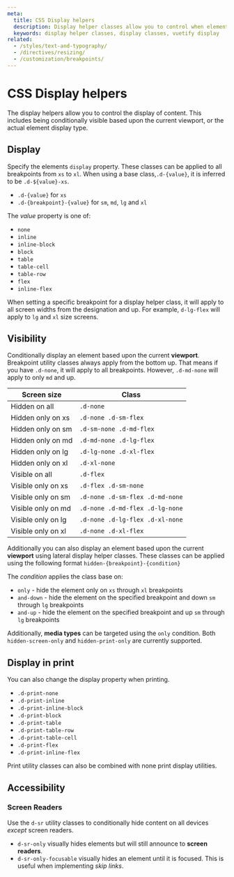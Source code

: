 ```yaml
---
meta:
  title: CSS Display helpers
  description: Display helper classes allow you to control when elements should display based upon viewport.
  keywords: display helper classes, display classes, vuetify display
related:
  - /styles/text-and-typography/
  - /directives/resizing/
  - /customization/breakpoints/
---
```


# CSS Display helpers

The display helpers allow you to control the display of content. This includes being conditionally visible based upon the current viewport, or the actual element display type.

<entry-ad />

<BreakpointsTable />

## Display

Specify the elements `display` property. These classes can be applied to all breakpoints from `xs` to `xl`. When using a base class,`.d-{value}`, it is inferred to be `.d-${value}-xs`.

- `.d-{value}` for `xs`
- `.d-{breakpoint}-{value}` for `sm`, `md`, `lg` and `xl`

The _value_ property is one of:

- `none`
- `inline`
- `inline-block`
- `block`
- `table`
- `table-cell`
- `table-row`
- `flex`
- `inline-flex`

When setting a specific breakpoint for a display helper class, it will apply to all screen widths from the designation and up. For example, `d-lg-flex` will apply to `lg` and `xl` size screens.

<example file="display/display-inline" />

<example file="display/display-block" />

## Visibility

Conditionally display an element based upon the current **viewport**. Breakpoint utility classes always apply from the bottom up. That means if you have `.d-none`, it will apply to all breakpoints. However, `.d-md-none` will apply to only `md` and up.

| Screen size | Class |
| ------- | ------ |
| Hidden on all | `.d-none` |
| Hidden only on xs | `.d-none .d-sm-flex` |
| Hidden only on sm | `.d-sm-none .d-md-flex` |
| Hidden only on md | `.d-md-none .d-lg-flex` |
| Hidden only on lg | `.d-lg-none .d-xl-flex` |
| Hidden only on xl | `.d-xl-none` |
| Visible on all | `.d-flex` |
| Visible only on xs |`.d-flex .d-sm-none` |
| Visible only on sm |`.d-none .d-sm-flex .d-md-none` |
| Visible only on md |`.d-none .d-md-flex .d-lg-none` |
| Visible only on lg |`.d-none .d-lg-flex .d-xl-none` |
| Visible only on xl |`.d-none .d-xl-flex` |

<example file="display/visibility" />

Additionally you can also display an element based upon the current **viewport** using lateral display helper classes. These classes can be applied using the following format `hidden-{breakpoint}-{condition}`

The _condition_ applies the class base on:

- `only` - hide the element only on `xs` through `xl` breakpoints
- `and-down` - hide the element on the specified breakpoint and down `sm` through `lg` breakpoints
- `and-up` - hide the element on the specified breakpoint and up `sm` through `lg` breakpoints

Additionally, **media types** can be targeted using the `only` condition. Both `hidden-screen-only` and `hidden-print-only` are currently supported.

## Display in print

You can also change the display property when printing.

- `.d-print-none`
- `.d-print-inline`
- `.d-print-inline-block`
- `.d-print-block`
- `.d-print-table`
- `.d-print-table-row`
- `.d-print-table-cell`
- `.d-print-flex`
- `.d-print-inline-flex`

Print utility classes can also be combined with none print display utilities.

<example file="display/print" />

## Accessibility

### Screen Readers

Use the `d-sr` utility classes to conditionally hide content on all devices *except* screen readers.

- `d-sr-only` visually hides elements but will still announce to **screen readers**.
- `d-sr-only-focusable` visually hides an element until it is focused. This is useful when implementing *skip links*.
<backmatter />

